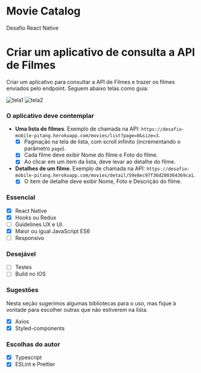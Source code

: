 # Movie Catalog
Desafio React Native

# Criar um aplicativo de consulta a API de Filmes #

Criar um aplicativo para consultar a API de Filmes e trazer os filmes enviados pelo endpoint. Seguem abaixo telas como guia:

![tela1](https://user-images.githubusercontent.com/7905193/33221593-75c45b4e-d12f-11e7-833c-cc4acbd5ef0e.png)
![tela2](https://user-images.githubusercontent.com/7905193/33221600-85b668ee-d12f-11e7-95fa-8f66bd47f6ab.png)

### **O aplicativo deve contemplar** ###

- __Uma lista de filmes__. Exemplo de chamada na API: `https://desafio-mobile-pitang.herokuapp.com/movies/list?page=0&size=3`.
    * [X] Paginação na tela de lista, com scroll infinito (incrementando o parâmetro `page`).
    * [X] Cada filme deve exibir Nome do filme e Foto do filme.
    * [X] Ao clicar em um item da lista, deve levar ao detalhe do filme.
- __Detalhes de um filme__. Exemplo de chamada na API: `https://desafio-mobile-pitang.herokuapp.com/movies/detail/59e8ec97f36d280364369ca1`.
    * [X] O item de detalhe deve exibir Nome, Foto e Descrição do filme.

### **Essencial** ##
* [X] React Native
* [X] Hooks ou Redux
* [ ] Guidelines UX e UI.
* [X] Maior ou igual JavaScript ES6
* [ ] Responsivo

### **Desejável** ###

* [ ] Testes
* [ ] Build no IOS

### **Sugestões** ###

Nesta seção sugerimos algumas bibliotecas para o uso, mas fique à vontade para escolher outras que não estiverem na lista.

* [X] Axios
* [X] Styled-components

### **Escolhas do autor** ###

* [X] Typescript
* [X] ESLint e Prettier
